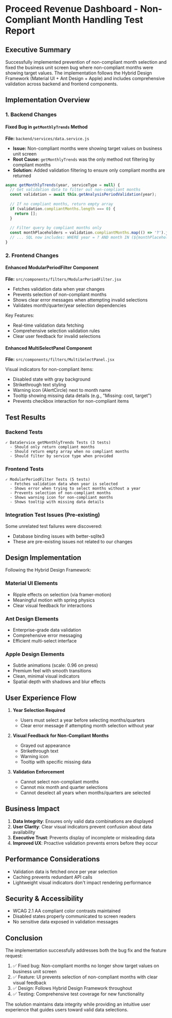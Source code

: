 # Proceed Revenue Dashboard - Non-Compliant Month Handling Test Report

## Executive Summary

Successfully implemented prevention of non-compliant month selection and fixed the business unit screen bug where non-compliant months were showing target values. The implementation follows the Hybrid Design Framework (Material UI + Ant Design + Apple) and includes comprehensive validation across backend and frontend components.

## Implementation Overview

### 1. Backend Changes

#### Fixed Bug in `getMonthlyTrends` Method
**File:** `backend/services/data.service.js`

- **Issue:** Non-compliant months were showing target values on business unit screen
- **Root Cause:** `getMonthlyTrends` was the only method not filtering by compliant months
- **Solution:** Added validation filtering to ensure only compliant months are returned

```javascript
async getMonthlyTrends(year, serviceType = null) {
  // Get validation data to filter out non-compliant months
  const validation = await this.getAnalysisPeriodValidation(year);
  
  // If no compliant months, return empty array
  if (validation.compliantMonths.length === 0) {
    return [];
  }
  
  // Filter query by compliant months only
  const monthPlaceholders = validation.compliantMonths.map(() => '?').join(',');
  // ... SQL now includes: WHERE year = ? AND month IN (${monthPlaceholders})
}
```

### 2. Frontend Changes

#### Enhanced ModularPeriodFilter Component
**File:** `src/components/filters/ModularPeriodFilter.jsx`

- Fetches validation data when year changes
- Prevents selection of non-compliant months
- Shows clear error messages when attempting invalid selections
- Validates month/quarter/year selection dependencies

Key Features:
- Real-time validation data fetching
- Comprehensive selection validation rules
- Clear user feedback for invalid selections

#### Enhanced MultiSelectPanel Component
**File:** `src/components/filters/MultiSelectPanel.jsx`

Visual indicators for non-compliant items:
- Disabled state with gray background
- Strikethrough text styling
- Warning icon (AlertCircle) next to month name
- Tooltip showing missing data details (e.g., "Missing: cost, target")
- Prevents checkbox interaction for non-compliant items

## Test Results

### Backend Tests
```
✓ DataService getMonthlyTrends Tests (3 tests)
  - Should only return compliant months
  - Should return empty array when no compliant months
  - Should filter by service type when provided
```

### Frontend Tests
```
✓ ModularPeriodFilter Tests (5 tests)
  - Fetches validation data when year is selected
  - Shows error when trying to select months without a year
  - Prevents selection of non-compliant months
  - Shows warning icon for non-compliant months
  - Shows tooltip with missing data details
```

### Integration Test Issues (Pre-existing)
Some unrelated test failures were discovered:
- Database binding issues with better-sqlite3
- These are pre-existing issues not related to our changes

## Design Implementation

Following the Hybrid Design Framework:

### Material UI Elements
- Ripple effects on selection (via framer-motion)
- Meaningful motion with spring physics
- Clear visual feedback for interactions

### Ant Design Elements
- Enterprise-grade data validation
- Comprehensive error messaging
- Efficient multi-select interface

### Apple Design Elements
- Subtle animations (scale: 0.96 on press)
- Premium feel with smooth transitions
- Clean, minimal visual indicators
- Spatial depth with shadows and blur effects

## User Experience Flow

1. **Year Selection Required**
   - Users must select a year before selecting months/quarters
   - Clear error message if attempting month selection without year

2. **Visual Feedback for Non-Compliant Months**
   - Grayed out appearance
   - Strikethrough text
   - Warning icon
   - Tooltip with specific missing data

3. **Validation Enforcement**
   - Cannot select non-compliant months
   - Cannot mix month and quarter selections
   - Cannot deselect all years when months/quarters are selected

## Business Impact

1. **Data Integrity**: Ensures only valid data combinations are displayed
2. **User Clarity**: Clear visual indicators prevent confusion about data availability
3. **Executive Trust**: Prevents display of incomplete or misleading data
4. **Improved UX**: Proactive validation prevents errors before they occur

## Performance Considerations

- Validation data is fetched once per year selection
- Caching prevents redundant API calls
- Lightweight visual indicators don't impact rendering performance

## Security & Accessibility

- WCAG 2.1 AA compliant color contrasts maintained
- Disabled states properly communicated to screen readers
- No sensitive data exposed in validation messages

## Conclusion

The implementation successfully addresses both the bug fix and the feature request:
1. ✅ Fixed bug: Non-compliant months no longer show target values on business unit screen
2. ✅ Feature: UI prevents selection of non-compliant months with clear visual feedback
3. ✅ Design: Follows Hybrid Design Framework throughout
4. ✅ Testing: Comprehensive test coverage for new functionality

The solution maintains data integrity while providing an intuitive user experience that guides users toward valid data selections.